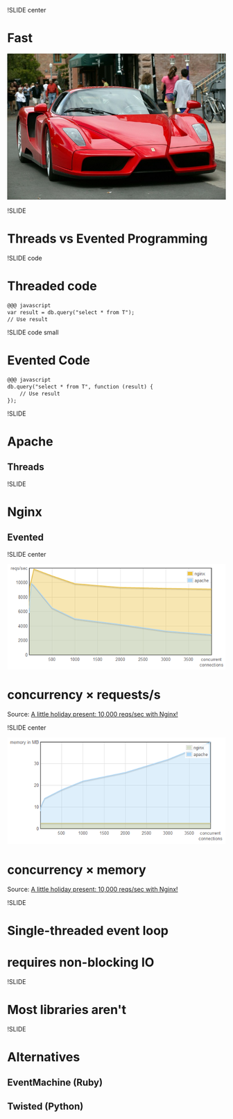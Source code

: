 !SLIDE center

# Fast
![Fast](fast.jpg)

!SLIDE

# Threads vs Evented Programming

!SLIDE code
# Threaded code

	@@@ javascript
	var result = db.query("select * from T");
	// Use result

!SLIDE code small
# Evented Code

	@@@ javascript
	db.query("select * from T", function (result) {
		// Use result
	});

!SLIDE

# Apache
## Threads

!SLIDE

# Nginx
## Evented

!SLIDE center

![nginx apache reqs](nginx-apache-reqs-sec.png)

# concurrency × requests/s

Source: [A little holiday present: 10,000 reqs/sec with Nginx!](http://blog.webfaction.com/a-little-holiday-present)

!SLIDE center

![nginx apache memory](nginx-apache-memory.png)

# concurrency × memory

Source: [A little holiday present: 10,000 reqs/sec with Nginx!](http://blog.webfaction.com/a-little-holiday-present)

!SLIDE

# Single-threaded event loop
# requires non-blocking IO

!SLIDE

# Most libraries aren't

!SLIDE

# Alternatives
## EventMachine (Ruby)
## Twisted (Python)

